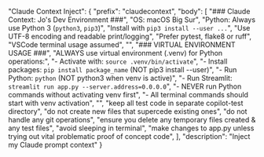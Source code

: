 "Claude Context Inject": {
  "prefix": "claudecontext",
  "body": [
    "### Claude Context: Jo's Dev Environment ###",
    "OS: macOS Big Sur",
    "Python: Always use Python 3 (`python3`, `pip3`)",
    "Install with `pip3 install --user ...`",
    "Use UTF-8 encoding and readable print/logging",
    "Prefer pytest, flake8 or ruff",
    "VSCode terminal usage assumed",
    "",
    "### VIRTUAL ENVIRONMENT USAGE ###",
    "ALWAYS use virtual environment (.venv) for Python operations:",
    "- Activate with: `source .venv/bin/activate`",
    "- Install packages: `pip install package_name` (NOT pip3 install --user)",
    "- Run Python: `python` (NOT python3 when venv is active)",
    "- Run Streamlit: `streamlit run app.py --server.address=0.0.0.0`",
    "- NEVER run Python commands without activating venv first",
    "- All terminal commands should start with venv activation",
    "",
    "keep all test code in separate copilot-test directory",
    "do not create new files that supercede existing ones",
    "do not handle any git operations",
    "ensure you delete any temporary files created & any test files",
    "avoid sleeping in terminal",
    "make changes to app.py unless trying out vital problematic proof of concept code",
  ],
  "description": "Inject my Claude prompt context"
}

